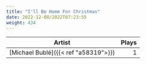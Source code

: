 ```yaml
---
title: "I'll Be Home For Christmas"
date: 2022-12-08/2022T07:23:55
weight: 434
---
```




 Artist | Plays 
----- | -----:
[Michael Bublé]({{< ref "a58319">}}) | 1

